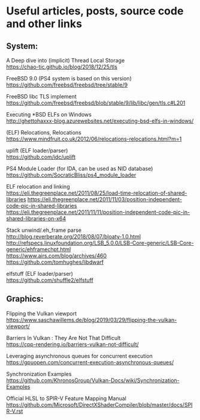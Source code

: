 # Useful articles, posts, source code and other links 

## System:

A Deep dive into (implicit) Thread Local Storage  
https://chao-tic.github.io/blog/2018/12/25/tls

FreeBSD 9.0 (PS4 system is based on this version)  
https://github.com/freebsd/freebsd/tree/stable/9

FreeBSD libc TLS implement  
https://github.com/freebsd/freebsd/blob/stable/9/lib/libc/gen/tls.c#L201

Executing *BSD ELFs on Windows  
http://ghettohaxxx-blog.azurewebsites.net/executing-bsd-elfs-in-windows/

(ELF) Relocations, Relocations  
https://www.mindfruit.co.uk/2012/06/relocations-relocations.html?m=1

uplift (ELF loader/parser)  
https://github.com/idc/uplift

PS4 Module Loader (for IDA, can be used as NID database)  
https://github.com/SocraticBliss/ps4_module_loader

ELF relocation and linking  
https://eli.thegreenplace.net/2011/08/25/load-time-relocation-of-shared-libraries
https://eli.thegreenplace.net/2011/11/03/position-independent-code-pic-in-shared-libraries
https://eli.thegreenplace.net/2011/11/11/position-independent-code-pic-in-shared-libraries-on-x64

Stack unwind/.eh_frame parse  
http://blog.reverberate.org/2018/08/07/bloaty-1.0.html  
http://refspecs.linuxfoundation.org/LSB_5.0.0/LSB-Core-generic/LSB-Core-generic/ehframechpt.html  
https://www.airs.com/blog/archives/460  
https://github.com/tomhughes/libdwarf  

elfstuff (ELF loader/parser)  
https://github.com/shuffle2/elfstuff


## Graphics:
Flipping the Vulkan viewport  
https://www.saschawillems.de/blog/2019/03/29/flipping-the-vulkan-viewport/

Barriers In Vulkan : They Are Not That Difficult  
https://cpp-rendering.io/barriers-vulkan-not-difficult/

Leveraging asynchronous queues for concurrent execution  
https://gpuopen.com/concurrent-execution-asynchronous-queues/

Synchronization Examples  
https://github.com/KhronosGroup/Vulkan-Docs/wiki/Synchronization-Examples

Official HLSL to SPIR-V Feature Mapping Manual  
https://github.com/Microsoft/DirectXShaderCompiler/blob/master/docs/SPIR-V.rst








